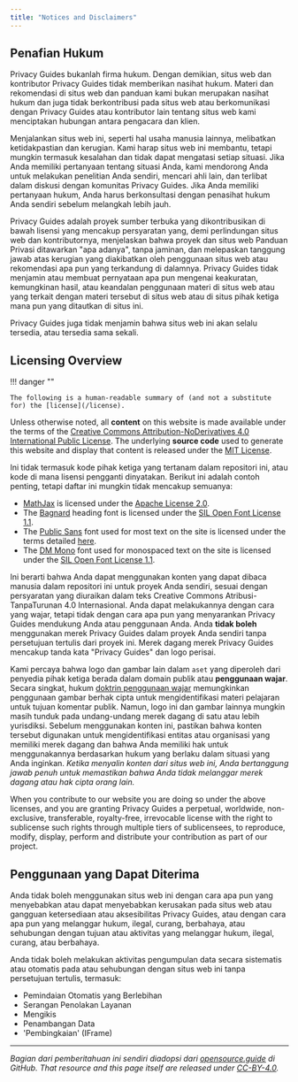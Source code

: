 ```yaml
---
title: "Notices and Disclaimers"
---
```


## Penafian Hukum

Privacy Guides bukanlah firma hukum. Dengan demikian, situs web dan kontributor Privacy Guides tidak memberikan nasihat hukum. Materi dan rekomendasi di situs web dan panduan kami bukan merupakan nasihat hukum dan juga tidak berkontribusi pada situs web atau berkomunikasi dengan Privacy Guides atau kontributor lain tentang situs web kami menciptakan hubungan antara pengacara dan klien.

Menjalankan situs web ini, seperti hal usaha manusia lainnya, melibatkan ketidakpastian dan kerugian. Kami harap situs web ini membantu, tetapi mungkin termasuk kesalahan dan tidak dapat mengatasi setiap situasi. Jika Anda memiliki pertanyaan tentang situasi Anda, kami mendorong Anda untuk melakukan penelitian Anda sendiri, mencari ahli lain, dan terlibat dalam diskusi dengan komunitas Privacy Guides. Jika Anda memiliki pertanyaan hukum, Anda harus berkonsultasi dengan penasihat hukum Anda sendiri sebelum melangkah lebih jauh.

Privacy Guides adalah proyek sumber terbuka yang dikontribusikan di bawah lisensi yang mencakup persyaratan yang, demi perlindungan situs web dan kontributornya, menjelaskan bahwa proyek dan situs web Panduan Privasi ditawarkan "apa adanya", tanpa jaminan, dan melepaskan tanggung jawab atas kerugian yang diakibatkan oleh penggunaan situs web atau rekomendasi apa pun yang terkandung di dalamnya. Privacy Guides tidak menjamin atau membuat pernyataan apa pun mengenai keakuratan, kemungkinan hasil, atau keandalan penggunaan materi di situs web atau yang terkait dengan materi tersebut di situs web atau di situs pihak ketiga mana pun yang ditautkan di situs ini.

Privacy Guides juga tidak menjamin bahwa situs web ini akan selalu tersedia, atau tersedia sama sekali.

## Licensing Overview

!!! danger ""

    The following is a human-readable summary of (and not a substitute for) the [license](/license).

Unless otherwise noted, all **content** on this website is made available under the terms of the [Creative Commons Attribution-NoDerivatives 4.0 International Public License](https://github.com/privacyguides/privacyguides.org/blob/main/LICENSE). The underlying **source code** used to generate this website and display that content is released under the [MIT License](https://github.com/privacyguides/privacyguides.org/tree/main/LICENSE-CODE).

Ini tidak termasuk kode pihak ketiga yang tertanam dalam repositori ini, atau kode di mana lisensi pengganti dinyatakan. Berikut ini adalah contoh penting, tetapi daftar ini mungkin tidak mencakup semuanya:

* [MathJax](https://github.com/privacyguides/privacyguides.org/blob/main/theme/assets/javascripts/mathjax.js) is licensed under the [Apache License 2.0](https://github.com/privacyguides/privacyguides.org/blob/main/docs/assets/javascripts/LICENSE.mathjax.txt).
* The [Bagnard](https://github.com/privacyguides/brand/tree/main/WOFF/bagnard) heading font is licensed under the [SIL Open Font License 1.1](https://github.com/privacyguides/brand/blob/main/WOFF/bagnard/LICENSE.txt).
* The [Public Sans](https://github.com/privacyguides/brand/tree/main/WOFF/public_sans) font used for most text on the site is licensed under the terms detailed [here](https://github.com/privacyguides/brand/blob/main/WOFF/public_sans/LICENSE.txt).
* The [DM Mono](https://github.com/privacyguides/brand/tree/main/WOFF/dm_mono) font used for monospaced text on the site is licensed under the [SIL Open Font License 1.1](https://github.com/privacyguides/brand/blob/main/WOFF/dm_mono/LICENSE.txt).

Ini berarti bahwa Anda dapat menggunakan konten yang dapat dibaca manusia dalam repositori ini untuk proyek Anda sendiri, sesuai dengan persyaratan yang diuraikan dalam teks Creative Commons Atribusi-TanpaTurunan 4.0 Internasional. Anda dapat melakukannya dengan cara yang wajar, tetapi tidak dengan cara apa pun yang menyarankan Privacy Guides mendukung Anda atau penggunaan Anda. Anda **tidak boleh** menggunakan merek Privacy Guides dalam proyek Anda sendiri tanpa persetujuan tertulis dari proyek ini. Merek dagang merek Privacy Guides mencakup tanda kata "Privacy Guides" dan logo perisai.

Kami percaya bahwa logo dan gambar lain dalam `aset` yang diperoleh dari penyedia pihak ketiga berada dalam domain publik atau **penggunaan wajar**. Secara singkat, hukum [doktrin penggunaan wajar](https://www.copyright.gov/fair-use/more-info.html) memungkinkan penggunaan gambar berhak cipta untuk mengidentifikasi materi pelajaran untuk tujuan komentar publik. Namun, logo ini dan gambar lainnya mungkin masih tunduk pada undang-undang merek dagang di satu atau lebih yurisdiksi. Sebelum menggunakan konten ini, pastikan bahwa konten tersebut digunakan untuk mengidentifikasi entitas atau organisasi yang memiliki merek dagang dan bahwa Anda memiliki hak untuk menggunakannya berdasarkan hukum yang berlaku dalam situasi yang Anda inginkan. *Ketika menyalin konten dari situs web ini, Anda bertanggung jawab penuh untuk memastikan bahwa Anda tidak melanggar merek dagang atau hak cipta orang lain.*

When you contribute to our website you are doing so under the above licenses, and you are granting Privacy Guides a perpetual, worldwide, non-exclusive, transferable, royalty-free, irrevocable license with the right to sublicense such rights through multiple tiers of sublicensees, to reproduce, modify, display, perform and distribute your contribution as part of our project.

## Penggunaan yang Dapat Diterima

Anda tidak boleh menggunakan situs web ini dengan cara apa pun yang menyebabkan atau dapat menyebabkan kerusakan pada situs web atau gangguan ketersediaan atau aksesibilitas Privacy Guides, atau dengan cara apa pun yang melanggar hukum, ilegal, curang, berbahaya, atau sehubungan dengan tujuan atau aktivitas yang melanggar hukum, ilegal, curang, atau berbahaya.

Anda tidak boleh melakukan aktivitas pengumpulan data secara sistematis atau otomatis pada atau sehubungan dengan situs web ini tanpa persetujuan tertulis, termasuk:

* Pemindaian Otomatis yang Berlebihan
* Serangan Penolakan Layanan
* Mengikis
* Penambangan Data
* 'Pembingkaian' (IFrame)

---

*Bagian dari pemberitahuan ini sendiri diadopsi dari [opensource.guide](https://github.com/github/opensource.guide/blob/master/notices.md) di GitHub. That resource and this page itself are released under [CC-BY-4.0](https://creativecommons.org/licenses/by-sa/4.0/).*
